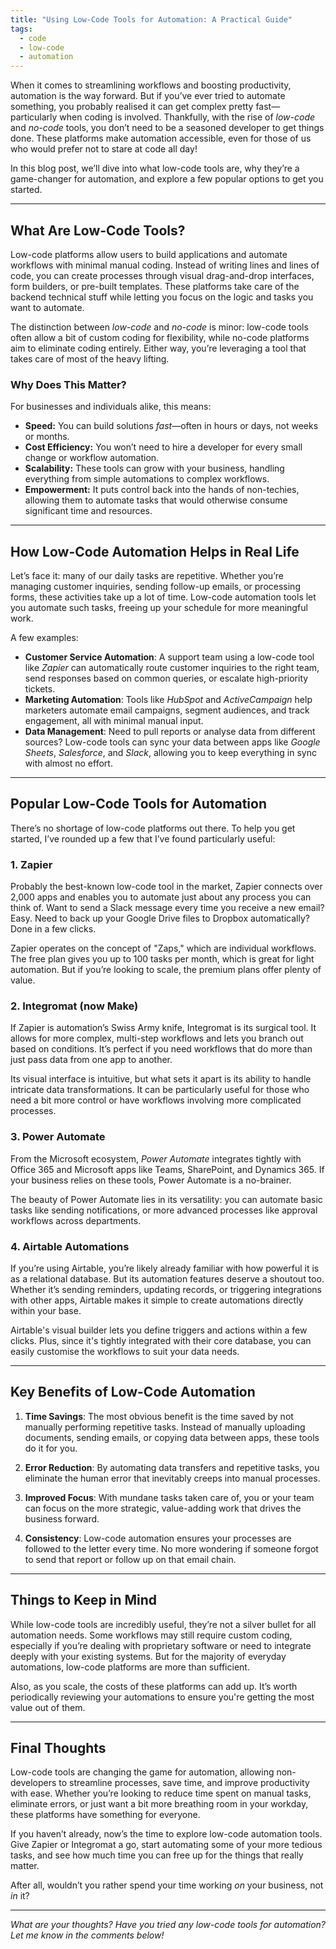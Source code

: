 ```yaml
---
title: "Using Low-Code Tools for Automation: A Practical Guide"
tags:
  - code
  - low-code
  - automation
---
```

When it comes to streamlining workflows and boosting productivity, automation is the way forward. But if you’ve ever tried to automate something, you probably realised it can get complex pretty fast—particularly when coding is involved. Thankfully, with the rise of *low-code* and *no-code* tools, you don’t need to be a seasoned developer to get things done. These platforms make automation accessible, even for those of us who would prefer not to stare at code all day!

In this blog post, we’ll dive into what low-code tools are, why they’re a game-changer for automation, and explore a few popular options to get you started.

---

## What Are Low-Code Tools?

Low-code platforms allow users to build applications and automate workflows with minimal manual coding. Instead of writing lines and lines of code, you can create processes through visual drag-and-drop interfaces, form builders, or pre-built templates. These platforms take care of the backend technical stuff while letting you focus on the logic and tasks you want to automate.

The distinction between *low-code* and *no-code* is minor: low-code tools often allow a bit of custom coding for flexibility, while no-code platforms aim to eliminate coding entirely. Either way, you’re leveraging a tool that takes care of most of the heavy lifting.

### Why Does This Matter?

For businesses and individuals alike, this means:

- **Speed:** You can build solutions *fast*—often in hours or days, not weeks or months.
- **Cost Efficiency:** You won’t need to hire a developer for every small change or workflow automation.
- **Scalability:** These tools can grow with your business, handling everything from simple automations to complex workflows.
- **Empowerment:** It puts control back into the hands of non-techies, allowing them to automate tasks that would otherwise consume significant time and resources.

---

## How Low-Code Automation Helps in Real Life

Let’s face it: many of our daily tasks are repetitive. Whether you’re managing customer inquiries, sending follow-up emails, or processing forms, these activities take up a lot of time. Low-code automation tools let you automate such tasks, freeing up your schedule for more meaningful work.

A few examples:

- **Customer Service Automation**: A support team using a low-code tool like *Zapier* can automatically route customer inquiries to the right team, send responses based on common queries, or escalate high-priority tickets.
- **Marketing Automation**: Tools like *HubSpot* and *ActiveCampaign* help marketers automate email campaigns, segment audiences, and track engagement, all with minimal manual input.
- **Data Management**: Need to pull reports or analyse data from different sources? Low-code tools can sync your data between apps like *Google Sheets*, *Salesforce*, and *Slack*, allowing you to keep everything in sync with almost no effort.

---

## Popular Low-Code Tools for Automation

There’s no shortage of low-code platforms out there. To help you get started, I’ve rounded up a few that I’ve found particularly useful:

### 1. **Zapier**
Probably the best-known low-code tool in the market, Zapier connects over 2,000 apps and enables you to automate just about any process you can think of. Want to send a Slack message every time you receive a new email? Easy. Need to back up your Google Drive files to Dropbox automatically? Done in a few clicks.

Zapier operates on the concept of "Zaps," which are individual workflows. The free plan gives you up to 100 tasks per month, which is great for light automation. But if you’re looking to scale, the premium plans offer plenty of value.

### 2. **Integromat (now Make)**
If Zapier is automation’s Swiss Army knife, Integromat is its surgical tool. It allows for more complex, multi-step workflows and lets you branch out based on conditions. It’s perfect if you need workflows that do more than just pass data from one app to another.

Its visual interface is intuitive, but what sets it apart is its ability to handle intricate data transformations. It can be particularly useful for those who need a bit more control or have workflows involving more complicated processes.

### 3. **Power Automate**
From the Microsoft ecosystem, *Power Automate* integrates tightly with Office 365 and Microsoft apps like Teams, SharePoint, and Dynamics 365. If your business relies on these tools, Power Automate is a no-brainer.

The beauty of Power Automate lies in its versatility: you can automate basic tasks like sending notifications, or more advanced processes like approval workflows across departments.

### 4. **Airtable Automations**
If you’re using Airtable, you’re likely already familiar with how powerful it is as a relational database. But its automation features deserve a shoutout too. Whether it’s sending reminders, updating records, or triggering integrations with other apps, Airtable makes it simple to create automations directly within your base.

Airtable's visual builder lets you define triggers and actions within a few clicks. Plus, since it's tightly integrated with their core database, you can easily customise the workflows to suit your data needs.

---

## Key Benefits of Low-Code Automation

1. **Time Savings**: The most obvious benefit is the time saved by not manually performing repetitive tasks. Instead of manually uploading documents, sending emails, or copying data between apps, these tools do it for you.
  
2. **Error Reduction**: By automating data transfers and repetitive tasks, you eliminate the human error that inevitably creeps into manual processes.
  
3. **Improved Focus**: With mundane tasks taken care of, you or your team can focus on the more strategic, value-adding work that drives the business forward.
  
4. **Consistency**: Low-code automation ensures your processes are followed to the letter every time. No more wondering if someone forgot to send that report or follow up on that email chain.

---

## Things to Keep in Mind

While low-code tools are incredibly useful, they’re not a silver bullet for all automation needs. Some workflows may still require custom coding, especially if you’re dealing with proprietary software or need to integrate deeply with your existing systems. But for the majority of everyday automations, low-code platforms are more than sufficient.

Also, as you scale, the costs of these platforms can add up. It’s worth periodically reviewing your automations to ensure you're getting the most value out of them.

---

## Final Thoughts

Low-code tools are changing the game for automation, allowing non-developers to streamline processes, save time, and improve productivity with ease. Whether you’re looking to reduce time spent on manual tasks, eliminate errors, or just want a bit more breathing room in your workday, these platforms have something for everyone.

If you haven’t already, now’s the time to explore low-code automation tools. Give Zapier or Integromat a go, start automating some of your more tedious tasks, and see how much time you can free up for the things that really matter.

After all, wouldn’t you rather spend your time working *on* your business, not *in* it?

--- 

*What are your thoughts? Have you tried any low-code tools for automation? Let me know in the comments below!*